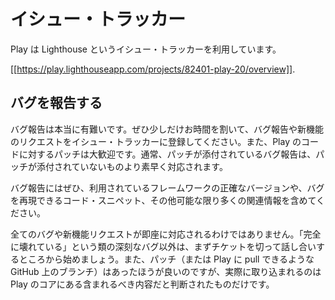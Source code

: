 <!-- translated -->
<!--
# Issues tracker

We use Lighthouse as our issue tracker, at:
-->
# イシュー・トラッカー

Play は Lighthouse というイシュー・トラッカーを利用しています。

[[https://play.lighthouseapp.com/projects/82401-play-20/overview]].

<!--
## Reporting bugs

Bug reports are incredibly helpful, so take time to report bugs and request features in our ticket tracker. We’re always grateful for patches to Play’s code. Indeed, bug reports with attached patches will get fixed far quickly than those without any.

Please include as much relevant information as possible including the exact framework version you’re using and a code snippet that reproduces the problem.

Don’t have too many expectations. Unless the bug is really a serious ‘everything is broken’ thing, you’re creating a ticket to start a discussion. Having a patch (or a branch on Github we can pull from) is better, but then again we’ll only pull high-quality branches that make sense to be in the core of Play.
-->
## バグを報告する

バグ報告は本当に有難いです。ぜひ少しだけお時間を割いて、バグ報告や新機能のリクエストをイシュー・トラッカーに登録してください。また、Play のコードに対するパッチは大歓迎です。通常、パッチが添付されているバグ報告は、パッチが添付されていないものより素早く対応されます。

バグ報告にはぜひ、利用されているフレームワークの正確なバージョンや、バグを再現できるコード・スニペット、その他可能な限り多くの関連情報を含めてください。

全てのバグや新機能リクエストが即座に対応されるわけではありません。「完全に壊れている」という類の深刻なバグ以外は、まずチケットを切って話し合いするところから始めましょう。また、パッチ（または Play に pull できるような GitHub 上のブランチ）はあったほうが良いのですが、実際に取り込まれるのは Play のコアにある含まれるべき内容だと判断されたものだけです。